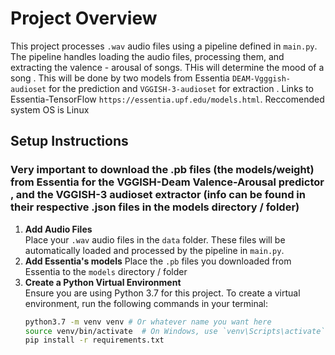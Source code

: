 # Project Overview

This project processes `.wav` audio files using a pipeline defined in `main.py`. The pipeline handles loading the audio files, processing them, and extracting the valence - arousal of songs. THis will determine the mood of a song . This will be done by two models from Essentia `DEAM-Vgggish-audioset` for the prediction and `VGGISH-3-audioset` for extraction . Links to Essentia-TensorFlow `https://essentia.upf.edu/models.html`. Reccomended system OS is Linux

## Setup Instructions

### Very important to download the .pb files (the models/weight) from Essentia for the VGGISH-Deam Valence-Arousal predictor , and the VGGISH-3 audioset extractor (info can be found in their respective .json files in the models directory / folder)

1. **Add Audio Files**  
   Place your `.wav` audio files in the `data` folder. These files will be automatically loaded and processed by the pipeline in `main.py`.
2. **Add Essentia's models**
    Place the `.pb` files you downloaded from Essentia to the `models` directory / folder 
2. **Create a Python Virtual Environment**  
   Ensure you are using Python 3.7 for this project. To create a virtual environment, run the following commands in your terminal:
   ```bash
   python3.7 -m venv venv # Or whatever name you want here 
   source venv/bin/activate  # On Windows, use `venv\Scripts\activate`
   pip install -r requirements.txt
